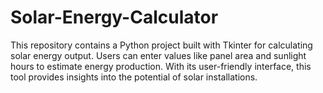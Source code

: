 # Solar-Energy-Calculator
This repository contains a Python project built with Tkinter for calculating solar energy output. Users can enter values like panel area and sunlight hours to estimate energy production. With its user-friendly interface, this tool provides insights into the potential of solar installations.
